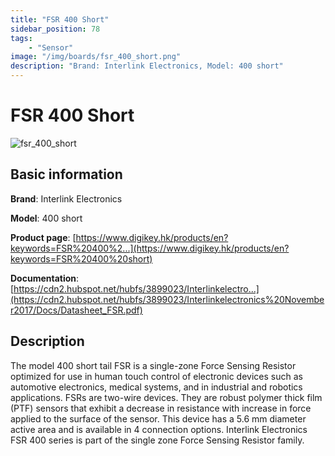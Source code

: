 ```yaml
---
title: "FSR 400 Short"
sidebar_position: 78
tags:
    - "Sensor"
image: "/img/boards/fsr_400_short.png"
description: "Brand: Interlink Electronics, Model: 400 short"
---
```

# FSR 400 Short

![fsr_400_short](/img/boards/fsr_400_short.png)

## Basic information

**Brand**: Interlink Electronics

**Model**: 400 short

**Product page**: [https://www.digikey.hk/products/en?keywords=FSR%20400%2...](https://www.digikey.hk/products/en?keywords=FSR%20400%20short)

**Documentation**: [https://cdn2.hubspot.net/hubfs/3899023/Interlinkelectro...](https://cdn2.hubspot.net/hubfs/3899023/Interlinkelectronics%20November2017/Docs/Datasheet_FSR.pdf)

## Description

The model 400 short tail FSR is a single\-zone Force Sensing Resistor optimized for use in human touch control of electronic devices such as automotive electronics, medical systems, and in industrial and robotics applications\. FSRs are two\-wire devices\. They are robust polymer thick film \(PTF\) sensors that exhibit a decrease in resistance with increase in force applied to the surface of the sensor\. This device has a 5\.6 mm diameter active area and is available in 4 connection options\. Interlink Electronics FSR 400 series is part of the single zone Force Sensing Resistor family\.

